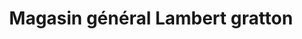 ---
title: "Magasin général Lambert gratton"
url: /montreal/magasin-general-lambert-gratton/
shop: variety store
---